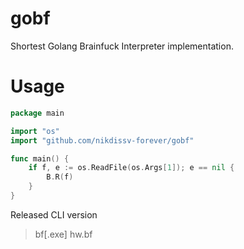 # gobf
Shortest Golang Brainfuck Interpreter implementation.
# Usage
```go
package main

import "os"
import "github.com/nikdissv-forever/gobf"

func main() {
	if f, e := os.ReadFile(os.Args[1]); e == nil {
		B.R(f)
	}
}
```
Released CLI version
> bf[.exe] hw.bf